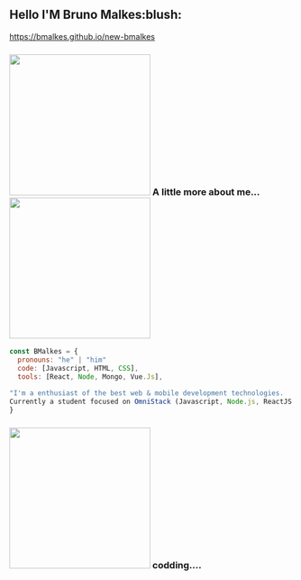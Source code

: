


<h2> Hello  I'M Bruno Malkes:blush:</h2>
 
 https://bmalkes.github.io/new-bmalkes

### <img src="https://media.giphy.com/media/USV0ym3bVWQJJmNu3N/giphy.gif" width="250"> A little more about me...  <img src="https://media.giphy.com/media/17b875GGvV9m9sLmNc/source.gif" width="250">
```javascript
const BMalkes = {
  pronouns: "he" | "him"
  code: [Javascript, HTML, CSS],
  tools: [React, Node, Mongo, Vue.Js],
  
"I'm a enthusiast of the best web & mobile development technologies.
Currently a student focused on OmniStack (Javascript, Node.js, ReactJS and React Native, Vue.Js)."
}
````

### <img src="https://media.giphy.com/media/2Ygy0khwewLgMSYM0t/source.gif" width="250"/> codding....
